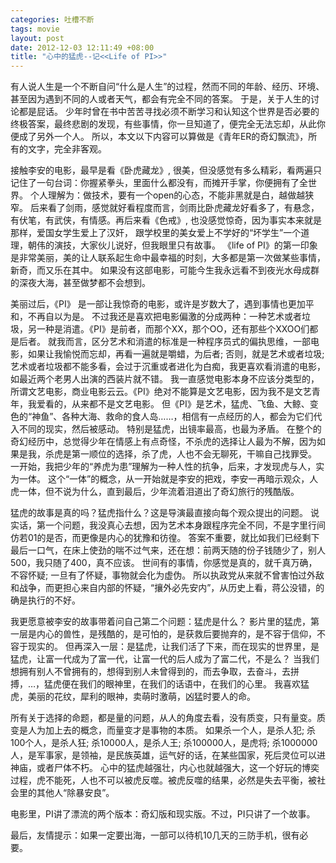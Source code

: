 ```yaml
--- 
categories: 吐槽不断
tags: movie
layout: post
date: 2012-12-03 12:11:49 +08:00
title: "心中的猛虎--记<<Life of PI>>"
---
```


有人说人生是一个不断自问“什么是人生”的过程，然而不同的年龄、经历、环境、甚至因为遇到不同的人或者天气，都会有完全不同的答案。
于是，关于人生的讨论都是屁话。
少年时曾在书中苦苦寻找必须不断学习和认知这个世界是否必要的终极答案，最终悲剧的发现，有些事情，你一旦知道了，便完全无法忘却，从此你便成了另外一个人。
所以，本文以下内容可以算做是《青年ER的奇幻飘流》，所有的文字，完全非客观。

接触李安的电影，最早是看《卧虎藏龙》, 很美，但没感觉有多么精彩，看两遍只记住了一句台词：你握紧拳头，里面什么都没有，而摊开手掌，你便拥有了全世界。
个人理解为：做技术，要有一个open的心态，不能非黑就是白，越做越狭窄。
后来看了剑雨，感觉就好看程度而言，剑雨比卧虎藏龙好看多了，有悬念，有伏笔，有武侠，有情感。再后来看《色戒》, 也没感觉惊奇，因为事实本来就是那样，爱国女学生爱上了汉奸，
跟学校里的美女爱上不学好的“坏学生”一个道理，朝伟的演技，大家伙儿说好，但我眼里只有故事。
《life of PI》的第一印象是非常美丽，美的让人联系起生命中最幸福的时刻，大多都是第一次做某些事情，新奇，而又乐在其中。
如果没有这部电影，可能今生我永远看不到夜光水母成群的深夜大海，甚至做梦都不会想到。

美丽过后，《PI》 是一部让我惊奇的电影，或许是岁数大了，遇到事情也更加平和，不再自以为是。
不过我还是喜欢把电影偏激的分成两种：一种艺术或者垃圾，另一种是消遣。《PI》是前者，而那个XX，那个OO，还有那些个XXOO们都是后者。
就我而言，区分艺术和消遣的标准是一种程序员式的偏执思维，一部电影，如果让我愉悦而忘却，再看一遍就是嚼蜡，为后者; 否则，就是艺术或者垃圾;
艺术或者垃圾都不能多看，会过于沉重或者进化为白痴，我更喜欢看消遣的电影，如最近两个老男人出演的西装片就不错。
我一直感觉电影本身不应该分类型的，所谓文艺电影，商业电影云云。《PI》绝对不能算是文艺电影，因为我不是文艺青年，我爱看的，从来都不是文艺电影。
但《PI》是艺术，猛虎、飞鱼、大鲸、变色的“神鱼”、各种大海、救命的食人岛……，相信有一点经历的人，都会为它们代入不同的现实，然后被感动。
特别是猛虎，出镜率最高，也最为矛盾。
在整个的奇幻经历中，总觉得少年在情感上有点奇怪，不杀虎的选择让人最为不解，因为如果是我，杀虎是第一顺位的选择，杀了虎，人也不会无聊死，干嘛自己找罪受。
一开始，我把少年的“养虎为患”理解为一种人性的抗争，后来，才发现虎与人，实为一体。
这个“一体”的概念，从一开始就是李安的把戏，李安一再暗示观众，人虎一体，但不说为什么，直到最后，少年流着泪道出了奇幻旅行的残酷版。

猛虎的故事是真的吗？猛虎指什么？这是导演最直接向每个观众提出的问题。
说实话，第一个问题，我没真心去想，因为艺术本身跟程序完全不同，不是字里行间仿若01的是否，而更像是内心的犹豫和彷徨。
答案不重要，就比如我们已经剩下最后一口气，在床上使劲的喘不过气来，还在想：前两天随的份子钱随少了，别人500，我只随了400，真不应该。
世间有的事情，你感觉是真的，就千真万确，不容怀疑; 
一旦有了怀疑，事物就会化为虚伪。
所以执政党从来就不曾害怕过外敌和战争，而更担心来自内部的怀疑，“攘外必先安内”，从历史上看，蒋公没错，的确是执行的不好。

我更愿意被李安的故事带着问自己第二个问题：猛虎是什么？ 影片里的猛虎，第一层是内心的兽性，是残酷的，是可怕的，是获救后要抛弃的，是不容于信仰，不容于现实的。
但再深入一层：是猛虎，让我们活了下来，而在现实的世界里，是猛虎，让富一代成为了富一代，让富一代的后人成为了富二代，不是么？
当我们想拥有别人不曾拥有的，想得到别人未曾得到的，而去争取，去奋斗，去拼搏，…，猛虎便在我们的眼神里，在我们的话语中，在我们的心里。
我喜欢猛虎，美丽的花纹，犀利的眼神，卖萌时激萌，凶猛时要人的命。

所有关于选择的命题，都是量的问题，从人的角度去看，没有质变，只有量变。质变是人为加上去的概念，而量变才是事物的本质。
如果杀一个人，是杀人犯; 杀100个人，是杀人狂; 杀10000人，是杀人王; 杀100000人，是虎将; 杀1000000人，是军事家，是领袖，是民族英雄，运气好的话，在某些国家，死后灵位可以进神庙，或者尸体不朽。
心中的猛虎越强壮，内心也就越强大，这一个好玩的博奕过程，虎不能死，人也不可以被虎反噬。被虎反噬的结果，必然是失去平衡，被社会里的其他人“除暴安良”。

电影里，PI讲了漂流的两个版本：奇幻版和现实版。不过，PI只讲了一个故事。


最后，友情提示：如果一定要出海，一部可以待机10几天的三防手机，很有必要。
